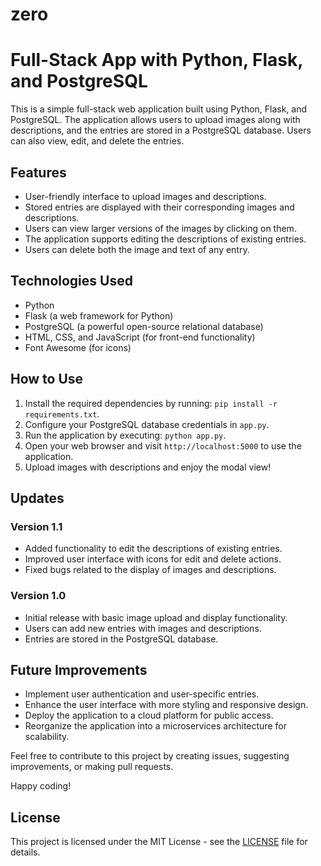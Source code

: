 # zero

# Full-Stack App with Python, Flask, and PostgreSQL

This is a simple full-stack web application built using Python, Flask, and PostgreSQL. The application allows users to upload images along with descriptions, and the entries are stored in a PostgreSQL database. Users can also view, edit, and delete the entries.

## Features

- User-friendly interface to upload images and descriptions.
- Stored entries are displayed with their corresponding images and descriptions.
- Users can view larger versions of the images by clicking on them.
- The application supports editing the descriptions of existing entries.
- Users can delete both the image and text of any entry.

## Technologies Used

- Python
- Flask (a web framework for Python)
- PostgreSQL (a powerful open-source relational database)
- HTML, CSS, and JavaScript (for front-end functionality)
- Font Awesome (for icons)

## How to Use

1. Install the required dependencies by running: `pip install -r requirements.txt`.
2. Configure your PostgreSQL database credentials in `app.py`.
3. Run the application by executing: `python app.py`.
4. Open your web browser and visit `http://localhost:5000` to use the application.
5. Upload images with descriptions and enjoy the modal view!

## Updates

### Version 1.1

- Added functionality to edit the descriptions of existing entries.
- Improved user interface with icons for edit and delete actions.
- Fixed bugs related to the display of images and descriptions.

### Version 1.0

- Initial release with basic image upload and display functionality.
- Users can add new entries with images and descriptions.
- Entries are stored in the PostgreSQL database.

## Future Improvements

- Implement user authentication and user-specific entries.
- Enhance the user interface with more styling and responsive design.
- Deploy the application to a cloud platform for public access.
- Reorganize the application into a microservices architecture for scalability.

Feel free to contribute to this project by creating issues, suggesting improvements, or making pull requests.

Happy coding!


## License

This project is licensed under the MIT License - see the [LICENSE](LICENSE) file for details.
